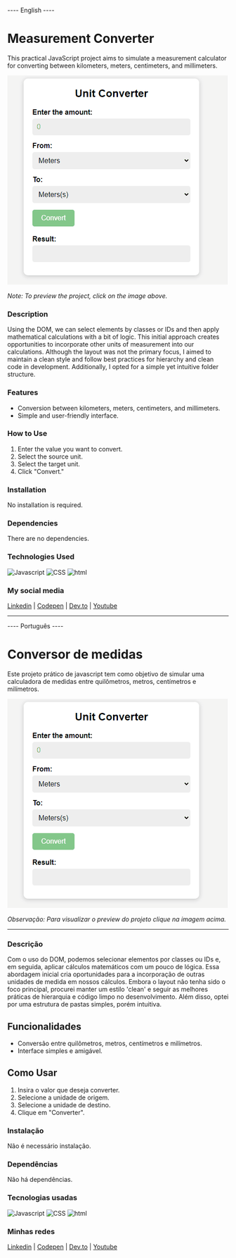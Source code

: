 ---- English ----

# Measurement Converter
This practical JavaScript project aims to simulate a measurement calculator for converting between kilometers, meters, centimeters, and millimeters.

[![Preview do projeto](./01_UnitConverter.gif "Click to access the Project preview.")](https://gleristoncastro.com.br/portfolio/github/preview/javascript_projects/01_UnitConverter/)

_Note: To preview the project, click on the image above._

### Description
Using the DOM, we can select elements by classes or IDs and then apply mathematical calculations with a bit of logic. This initial approach creates opportunities to incorporate other units of measurement into our calculations. Although the layout was not the primary focus, I aimed to maintain a clean style and follow best practices for hierarchy and clean code in development. Additionally, I opted for a simple yet intuitive folder structure.

### Features
- Conversion between kilometers, meters, centimeters, and millimeters.
- Simple and user-friendly interface.

### How to Use
1. Enter the value you want to convert.
2. Select the source unit.
3. Select the target unit.
4. Click "Convert."

### Installation
No installation is required.

### Dependencies
There are no dependencies.

### Technologies Used
![Javascript](https://gleristoncastro.com.br//portfolio/github/preview/globalImages/javascript.svg)
![CSS](https://gleristoncastro.com.br/portfolio/github/preview/globalImages/css3.svg)
![html](https://gleristoncastro.com.br/portfolio/github/preview/globalImages/html5.svg)

### My social media
[Linkedin](https://www.linkedin.com/in/gleriston/) | [Codepen](https://codepen.io/GleristonCastro) | [Dev.to](https://dev.to/gleristoncastro) | [Youtube](https://www.youtube.com/@GleristonCastro)

______________________
---- Português ----

# Conversor de medidas
Este projeto prático de javascript tem como objetivo de simular uma calculadora de medidas entre quilômetros, metros, centímetros e milímetros.

[![Preview do projeto](./01_UnitConverter.gif "Clique para acessar o preview do Projeto")](https://gleristoncastro.com.br/portfolio/github/preview/javascript_projects/01_UnitConverter/)


_Observação: Para visualizar o preview do projeto clique na imagem acima._
______________________

### Descrição
Com o uso do DOM, podemos selecionar elementos por classes ou IDs e, em seguida, aplicar cálculos matemáticos com um pouco de lógica. Essa abordagem inicial cria oportunidades para a incorporação de outras unidades de medida em nossos cálculos. Embora o layout não tenha sido o foco principal, procurei manter um estilo 'clean' e seguir as melhores práticas de hierarquia e código limpo no desenvolvimento. Além disso, optei por uma estrutura de pastas simples, porém intuitiva.

## Funcionalidades
- Conversão entre quilômetros, metros, centímetros e milímetros.
- Interface simples e amigável.

## Como Usar
1. Insira o valor que deseja converter.
2. Selecione a unidade de origem.
3. Selecione a unidade de destino.
4. Clique em "Converter".

### Instalação
Não é necessário instalação.

### Dependências
Não há dependências.

### Tecnologias usadas
![Javascript](https://gleristoncastro.com.br//portfolio/github/preview/globalImages/javascript.svg)
![CSS](https://gleristoncastro.com.br/portfolio/github/preview/globalImages/css3.svg)
![html](https://gleristoncastro.com.br/portfolio/github/preview/globalImages/html5.svg)

### Minhas redes
[Linkedin](https://www.linkedin.com/in/gleriston/) | [Codepen](https://codepen.io/GleristonCastro) | [Dev.to](https://dev.to/gleristoncastro) | [Youtube](https://www.youtube.com/@GleristonCastro)